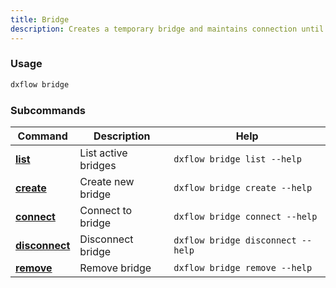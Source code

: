 ```yaml
---
title: Bridge 
description: Creates a temporary bridge and maintains connection until interrupted
---
```


### Usage

```bash [Terminal]
dxflow bridge
```

### Subcommands

| Command | Description | Help |
|---------|-------------|------|
| [**list**](/docs/cli/bridge/list) | List active bridges | `dxflow bridge list --help` |
| [**create**](/docs/cli/bridge/create) | Create new bridge | `dxflow bridge create --help` |
| [**connect**](/docs/cli/bridge/connect) | Connect to bridge | `dxflow bridge connect --help` |
| [**disconnect**](/docs/cli/bridge/disconnect) | Disconnect bridge | `dxflow bridge disconnect --help` |
| [**remove**](/docs/cli/bridge/remove) | Remove bridge | `dxflow bridge remove --help` |

